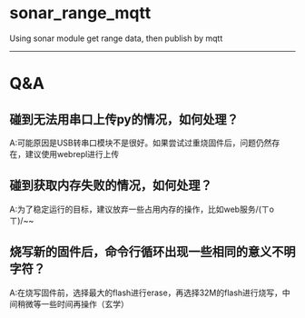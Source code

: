# sonar_range_mqtt
Using sonar module get range data, then publish by mqtt

---

# Q&A

## 碰到无法用串口上传py的情况，如何处理？
A:可能原因是USB转串口模块不是很好。如果尝试过重烧固件后，问题仍然存在，建议使用webrepl进行上传

## 碰到获取内存失败的情况，如何处理？
A:为了稳定运行的目标，建议放弃一些占用内存的操作，比如web服务/(ㄒoㄒ)/~~

## 烧写新的固件后，命令行循环出现一些相同的意义不明字符？
A:在烧写固件前，选择最大的flash进行erase，再选择32M的flash进行烧写，中间稍微等一些时间再操作（玄学）

